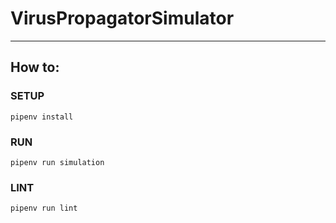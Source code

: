# VirusPropagatorSimulator

----


## How to:

### SETUP
```
pipenv install
```

### RUN
```
pipenv run simulation
```

### LINT
```
pipenv run lint
```
